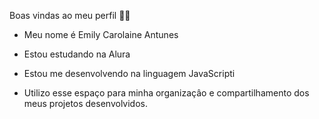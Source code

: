 Boas vindas ao meu perfil 💙💙

- Meu nome é Emily Carolaine Antunes
 
- Estou estudando na Alura
- Estou me desenvolvendo na linguagem JavaScripti
- Utilizo esse espaço para minha organizaçâo e compartilhamento dos meus projetos desenvolvidos.
